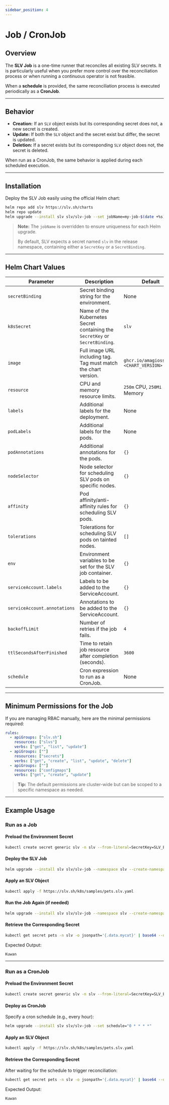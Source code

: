 ```yaml
---
sidebar_position: 4
---
```


# Job / CronJob

## Overview

The **SLV Job** is a one-time runner that reconciles all existing SLV secrets. It is particularly useful when you prefer more control over the reconciliation process or when running a continuous operator is not feasible.

When a **schedule** is provided, the same reconciliation process is executed periodically as a **CronJob**.

---

## Behavior

- **Creation:** If an `SLV` object exists but its corresponding secret does not, a new secret is created.
- **Update:** If both the `SLV` object and the secret exist but differ, the secret is updated.
- **Deletion:** If a secret exists but its corresponding `SLV` object does not, the secret is deleted.

When run as a CronJob, the same behavior is applied during each scheduled execution.

---

## Installation

Deploy the SLV Job easily using the official Helm chart:

```bash
helm repo add slv https://slv.sh/charts
helm repo update
helm upgrade --install slv slv/slv-job --set jobName=my-job-$(date +%s)
```

> **Note:** The `jobName` is overridden to ensure uniqueness for each Helm upgrade.
> 
> By default, SLV expects a secret named `slv` in the release namespace, containing either a `SecretKey` or a `SecretBinding`.

---

## Helm Chart Values

| Parameter | Description | Default |
| --- | --- | --- |
| `secretBinding` | Secret binding string for the environment. | None |
| `k8sSecret` | Name of the Kubernetes Secret containing the `SecretKey` or `SecretBinding`. | `slv` |
| `image` | Full image URL including tag. Tag must match the chart version. | `ghcr.io/amagioss/slv:<CHART_VERSION>` |
| `resource` | CPU and memory resource limits. | `250m` CPU, `250Mi` Memory |
| `labels` | Additional labels for the deployment. | None |
| `podLabels` | Additional labels for the pods. | None |
| `podAnnotations` | Additional annotations for the pods. | `{}` |
| `nodeSelector` | Node selector for scheduling SLV pods on specific nodes. | `{}` |
| `affinity` | Pod affinity/anti-affinity rules for scheduling SLV pods. | `{}` |
| `tolerations` | Tolerations for scheduling SLV pods on tainted nodes. | `[]` |
| `env` | Environment variables to be set for the SLV job container. | `{}` |
| `serviceAccount.labels` | Labels to be added to the ServiceAccount. | `{}` |
| `serviceAccount.annotations` | Annotations to be added to the ServiceAccount. | `{}` |
| `backoffLimit` | Number of retries if the job fails. | `4` |
| `ttlSecondsAfterFinished` | Time to retain job resource after completion (seconds). | `3600` |
| `schedule` | Cron expression to run as a CronJob. | None |

---

## Minimum Permissions for the Job

If you are managing RBAC manually, here are the minimal permissions required:

```yaml
rules:
  - apiGroups: ["slv.sh"]
    resources: ["slvs"]
    verbs: ["get", "list", "update"]
  - apiGroups: [""]
    resources: ["secrets"]
    verbs: ["get", "create", "list", "update", "delete"]
  - apiGroups: [""]
    resources: ["configmaps"]
    verbs: ["get", "create", "update"]
```

> **Tip:** The default permissions are cluster-wide but can be scoped to a specific namespace as needed.

---

## Example Usage

### Run as a Job

#### Preload the Environment Secret

```bash
kubectl create secret generic slv -n slv --from-literal=SecretKey=SLV_ESK_AEAEKAAATI5CXB7QMFSUGY4RUT6UTUSK7SGMIECTJKRTQBFY6BN5ZV5M5XGF6DWLV2RVCJJSMXH43DJ6A5TK7Y6L6PYEMCDGQRBX46GUQPUIYUQ
```

#### Deploy the SLV Job

```bash
helm upgrade --install slv slv/slv-job --namespace slv --create-namespace --set jobName=my-job-$(date +%s)
```

#### Apply an SLV Object

```bash
kubectl apply -f https://slv.sh/k8s/samples/pets.slv.yaml
```

#### Run the Job Again (if needed)

```bash
helm upgrade --install slv slv/slv-job --namespace slv --create-namespace --set jobName=my-job-$(date +%s)
```

#### Retrieve the Corresponding Secret

```bash
kubectl get secret pets -n slv -o jsonpath='{.data.mycat}' | base64 --decode
```
Expected Output:
```
Kuwan
```

---

### Run as a CronJob

#### Preload the Environment Secret

```bash
kubectl create secret generic slv -n slv --from-literal=SecretKey=SLV_ESK_AEAEKAAATI5CXB7QMFSUGY4RUT6UTUSK7SGMIECTJKRTQBFY6BN5ZV5M5XGF6DWLV2RVCJJSMXH43DJ6A5TK7Y6L6PYEMCDGQRBX46GUQPUIYUQ
```

#### Deploy as CronJob

Specify a cron schedule (e.g., every hour):

```bash
helm upgrade --install slv slv/slv-job --set schedule="0 * * * *"
```

#### Apply an SLV Object

```bash
kubectl apply -f https://slv.sh/k8s/samples/pets.slv.yaml
```

#### Retrieve the Corresponding Secret

After waiting for the schedule to trigger reconciliation:

```bash
kubectl get secret pets -n slv -o jsonpath='{.data.mycat}' | base64 --decode
```
Expected Output:
```
Kuwan
```




